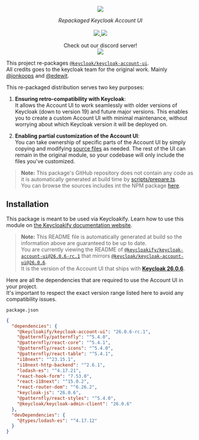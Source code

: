 <p align="center">
    <img src="https://github.com/user-attachments/assets/e31c4910-7205-441c-9a35-e134b806b3a8">  
</p>
<p align="center">
    <i>Repackaged Keycloak Account UI</i>
    <br>
    <br>
    <a href="https://github.com/keycloakify/keycloak-account-ui/actions">
      <img src="https://github.com/keycloakify/keycloak-account-ui/actions/workflows/ci.yaml/badge.svg?branch=main">
    </a>
    <a href="https://www.npmjs.com/package/@keycloakify/keycloak-account-ui/v/26.0.6-rc.1">
      <img src="https://img.shields.io/npm/dm/@keycloakify/keycloak-account-ui">
    </a>
    <p align="center">
      Check out our discord server!<br/>
      <a href="https://discord.gg/mJdYJSdcm4">
        <img src="https://dcbadge.limes.pink/api/server/kYFZG7fQmn"/>
      </a>
    </p>
</p>

This project re-packages [`@keycloak/keycloak-account-ui`](https://www.npmjs.com/package/@keycloak/keycloak-account-ui).  
All credits goes to the keycloak team for the original work. Mainly [@jonkoops](https://github.com/jonkoops) and [@edewit](https://github.com/edewit).

This re-packaged distribution serves two key purposes:

1. **Ensuring retro-compatibility with Keycloak**:  
   It allows the Account UI to work seamlessly with older versions of Keycloak (down to version 19) and future major versions. This enables you to create a custom Account UI with minimal maintenance, without worrying about which Keycloak version it will be deployed on.

2. **Enabling partial customization of the Account UI**:  
   You can take ownership of specific parts of the Account UI by simply copying and modifying [source files](https://unpkg.com/browse/@keycloakify/keycloak-account-ui@26.0.6-rc.1/src/) as needed. The rest of the UI can remain in the original module, so your codebase will only include the files you've customized.

> **Note:** This package's GitHub repository does not contain any code as it is automatically generated at build time by [scripts/prepare.ts](/scripts/prepare.ts).  
> You can browse the sources includes int the NPM package [here](https://unpkg.com/browse/@keycloakify/keycloak-account-ui@26.0.6-rc.1/src/).

## Installation

This package is meant to be used via Keycloakify. Learn how to use this module on [the Keycloakify documentation website](https://keycloakify.dev).

> **Note:** This README file is automatically generated at build so the information above are guaranteed to be up to date.  
> You are currently viewing the README of [`@keycloakify/keycloak-account-ui@26.0.6-rc.1`](https://www.npmjs.com/package/@keycloakify/keycloak-account-ui/v/26.0.6-rc.1) that
> mirrors [`@keycloak/keycloak-account-ui@26.0.6`](https://www.npmjs.com/package/@keycloak/keycloak-account-ui/v/26.0.6).  
> It is the version of the Account UI that ships with [**Keycloak 26.0.6**](https://github.com/keycloak/keycloak/tree/26.0.6/js/apps/account-ui).

Here are all the dependencies that are required to use the Account UI in your project.  
It's important to respect the exact version range listed here to avoid any compatibility issues.

`package.json`

```json
{
  "dependencies": {
    "@keycloakify/keycloak-account-ui": "26.0.6-rc.1",
    "@patternfly/patternfly": "^5.4.0",
    "@patternfly/react-core": "^5.4.1",
    "@patternfly/react-icons": "^5.4.0",
    "@patternfly/react-table": "^5.4.1",
    "i18next": "^23.15.1",
    "i18next-http-backend": "^2.6.1",
    "lodash-es": "^4.17.21",
    "react-hook-form": "7.53.0",
    "react-i18next": "^15.0.2",
    "react-router-dom": "^6.26.2",
    "keycloak-js": "26.0.6",
    "@patternfly/react-styles": "^5.4.0",
    "@keycloak/keycloak-admin-client": "26.0.6"
  },
  "devDependencies": {
    "@types/lodash-es": "^4.17.12"
  }
}
```
